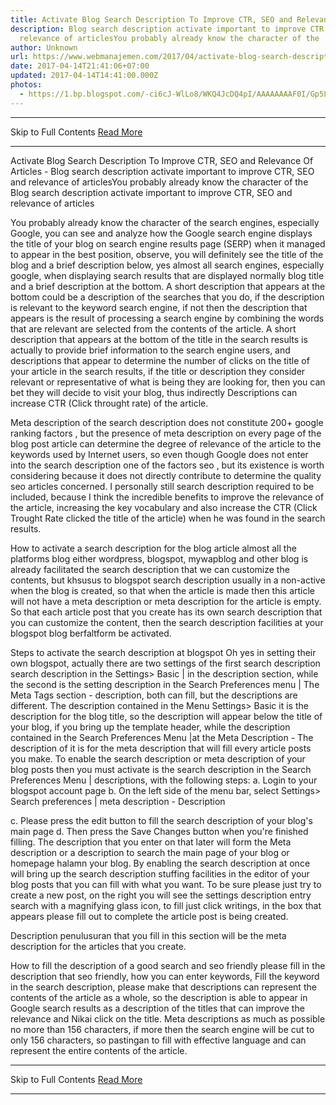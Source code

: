 ```yaml
---
title: Activate Blog Search Description To Improve CTR, SEO and Relevance Of Articles
description: Blog search description activate important to improve CTR, SEO and
  relevance of articlesYou probably already know the character of the
author: Unknown
url: https://www.webmanajemen.com/2017/04/activate-blog-search-description-to.html
date: 2017-04-14T21:41:06+07:00
updated: 2017-04-14T14:41:00.000Z
photos:
  - https://1.bp.blogspot.com/-ci6cJ-WlLo8/WKQ4JcDQ4pI/AAAAAAAAF0I/Gp5LD-xDMgYr0It3EAZWWVkDlvSijot6QCLcB/s280/judul-dan-deskripsi-penelusuran-di-pencarian-google.jpg
---
```


<hr/> Skip to Full Contents <a href="https://www.webmanajemen.com/2017/04/activate-blog-search-description-to.html" rel="follow" class="button" id="read-more">Read More</a> <hr/> Activate Blog Search Description To Improve CTR, SEO and Relevance Of Articles - Blog search description activate important to improve CTR, SEO and relevance of articlesYou probably already know the character of the Blog search description activate important to improve CTR, SEO and relevance of articles


You probably already know the character of the search engines, especially Google, you can see and analyze how the Google search engine displays the title of your blog on search engine results page (SERP) when it managed to appear in the best position, observe, you will definitely see the title of the blog and a brief description below, yes almost all search engines, especially google, when displaying search results that are displayed normally blog title and a brief description at the bottom. 
A short description that appears at the bottom could be a description of the searches that you do, if the description is relevant to the keyword search engine, if not then the description that appears is the result of processing a search engine by combining the words that are relevant are selected from the contents of the article. 
A short description that appears at the bottom of the title in the search results is actually to provide brief information to the search engine users, and descriptions that appear to determine the number of clicks on the title of your article in the search results, if the title or description they consider relevant or representative of what is being they are looking for, then you can bet they will decide to visit your blog, thus indirectly Descriptions can increase CTR (Click throught rate) of the article. 

 

Meta description of the search description does not constitute 200+ google ranking factors , but the presence of meta description on every page of the blog post article can determine the degree of relevance of the article to the keywords used by Internet users, so even though Google does not enter into the search description one of the factors seo , but its existence is worth considering because it does not directly contribute to determine the quality seo articles concerned. 
I personally still search description required to be included, because I think the incredible benefits to improve the relevance of the article, increasing the key vocabulary and also increase the CTR (Click Trought Rate clicked the title of the article) when he was found in the search results. 

How to activate a search description for the blog article 
almost all the platforms blog either wordpress, blogspot, mywapblog and other blog is already facilitated the search description that we can customize the contents, but khsusus to blogspot search description usually in a non-active when the blog is created, so that when the article is made then this article will not have a meta description or meta description for the article is empty. 
So that each article post that you create has its own search description that you can customize the content, then the search description facilities at your blogspot blog berfaltform be activated. 

Steps to activate the search description at blogspot 
Oh yes in setting their own blogspot, actually there are two settings of the first search description search description in the Settings> Basic | in the description section, while the second is the setting description in the Search Preferences menu | The Meta Tags section - description, both can fill, but the descriptions are different. 
The description contained in the Menu Settings> Basic it is the description for the blog title, so the description will appear below the title of your blog, if you bring up the template header, while the description contained in the Search Preferences Menu |at the Meta Description - The description of it is for the meta description that will fill every article posts you make. 
To enable the search description or meta description of your blog posts then you must activate is the search description in the Search Preferences Menu | descriptions, with the following steps: 
a. Login to your blogspot account page 
b. On the left side of the menu bar, select Settings> Search preferences | meta description - Description 

 

c. Please press the edit button to fill the search description of your blog's main page 
d. Then press the Save Changes button when you're finished filling. 
The description that you enter on that later will form the Meta description or a description to search the main page of your blog or homepage halamn your blog. 
By enabling the search description at once will bring up the search description stuffing facilities in the editor of your blog posts that you can fill with what you want. 
To be sure please just try to create a new post, on the right you will see the settings description entry search with a magnifying glass icon, to fill just click writings, in the box that appears please fill out to complete the article post is being created. 

 
Description penulusuran that you fill in this section will be the meta description for the articles that you create. 

How to fill the description of a good search and seo friendly 
please fill in the description that seo friendly, how you can enter keywords, Fill the keyword in the search description, please make that descriptions can represent the contents of the article as a whole, so the description is able to appear in Google search results as a description of the titles that can improve the relevance and Nikai click on the title. 
Meta descriptions as much as possible no more than 156 characters, if more then the search engine will be cut to only 156 characters, so pastingan to fill with effective language and can represent the entire contents of the article. <hr/> Skip to Full Contents <a href="https://www.webmanajemen.com/2017/04/activate-blog-search-description-to.html" rel="follow" class="button" id="read-more">Read More</a> <hr/>